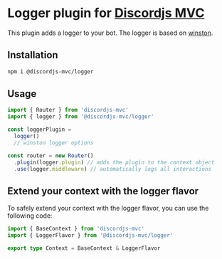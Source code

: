 # Logger plugin for [Discordjs MVC](https://discordjs-mvc.js.org)

This plugin adds a logger to your bot. The logger is based on [winston](https://www.npmjs.com/package/winston).

## Installation

```bash
npm i @discordjs-mvc/logger
```

## Usage

```ts
import { Router } from 'discordjs-mvc'
import { logger } from '@discordjs-mvc/logger'

const loggerPlugin =
  logger()
  // winston logger options

const router = new Router()
  .plugin(logger.plugin) // adds the plugin to the context object
  .use(logger.middleware) // automatically logs all interactions
```

## Extend your context with the logger flavor
To safely extend your context with the logger flavor, you can use the following code:
```ts
import { BaseContext } from 'discordjs-mvc'
import { LoggerFlavor } from '@discordjs-mvc/logger'

export type Context = BaseContext & LoggerFlavor
```
